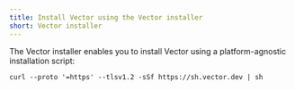 ```yaml
---
title: Install Vector using the Vector installer
short: Vector installer
---
```


The Vector installer enables you to install Vector using a platform-agnostic installation script:

```
curl --proto '=https' --tlsv1.2 -sSf https://sh.vector.dev | sh
```
